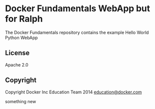 Docker Fundamentals WebApp but for Ralph
==========================

The Docker Fundamentals repository contains the example Hello World Python WebApp

## License

Apache 2.0

## Copyright

Copyright Docker Inc Education Team 2014 <education@docker.com>

something new
